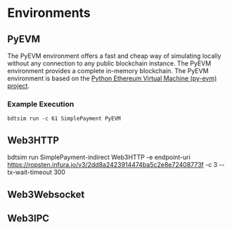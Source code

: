 # Environments

## PyEVM

The PyEVM environment offers a fast and cheap way of simulating locally without any connection to any
public blockchain instance.
The PyEVM environment provides a complete in-memory blockchain.
The PyEVM environment is based on the [Python Ethereum Virtual Machine (py-evm) project](https://github.com/ethereum/py-evm).

### Example Execution

```
bdtsim run -c 61 SimplePayment PyEVM
```

## Web3HTTP

bdtsim run SimplePayment-indirect Web3HTTP -e endpoint-uri https://ropsten.infura.io/v3/2dd8a2423914474ba5c2e8e72408773f -c 3 --tx-wait-timeout 300

## Web3Websocket

## Web3IPC
